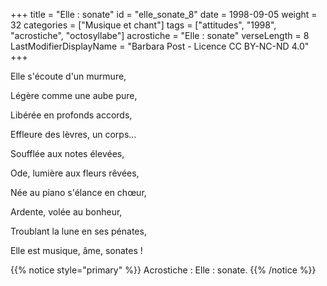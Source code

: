 +++
title = "Elle : sonate"
id = "elle_sonate_8"
date = 1998-09-05
weight = 32
categories = ["Musique et chant"]
tags = ["attitudes", "1998", "acrostiche", "octosyllabe"]
acrostiche = "Elle : sonate"
verseLength = 8
LastModifierDisplayName = "Barbara Post - Licence CC BY-NC-ND 4.0"
+++

Elle s'écoute d'un murmure,

Légère comme une aube pure,

Libérée en profonds accords,

Effleure des lèvres, un corps...

Soufflée aux notes élevées,

Ode, lumière aux fleurs rêvées,

Née au piano s'élance en chœur,

Ardente, volée au bonheur,

Troublant la lune en ses pénates,

Elle est musique, âme, sonates !

{{% notice style="primary" %}}
Acrostiche : Elle : sonate.
{{% /notice %}}
